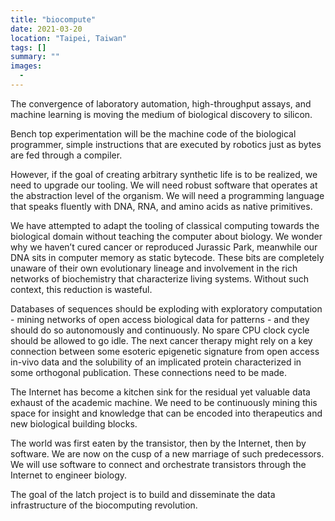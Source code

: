 ```yaml
---
title: "biocompute"
date: 2021-03-20
location: "Taipei, Taiwan"
tags: []
summary: ""
images:
  -
---
```


The convergence of laboratory automation, high-throughput assays, and machine
learning is moving the medium of biological discovery to silicon.

Bench top experimentation will be the machine code of the biological programmer,
simple instructions that are executed by robotics just as bytes are fed through
a compiler.

However, if the goal of creating arbitrary synthetic life is to be realized, we
need to upgrade our tooling. We will need robust software that operates at the
abstraction level of the organism. We will need a programming language that
speaks fluently with DNA, RNA, and amino acids as native primitives.

We have attempted to adapt the tooling of classical computing towards the
biological domain without teaching the computer about biology. We wonder why we
haven’t cured cancer or reproduced Jurassic Park, meanwhile our DNA sits in
computer memory as static bytecode. These bits are completely unaware of their
own evolutionary lineage and involvement in the rich networks of biochemistry
that characterize living systems. Without such context, this reduction is
wasteful.

Databases of sequences should be exploding with exploratory computation - mining
networks of open access biological data for patterns - and they should do so
autonomously and continuously. No spare CPU clock cycle should be allowed to go
idle. The next cancer therapy might rely on a key connection between some
esoteric epigenetic signature from open access in-vivo data and the solubility
of an implicated protein characterized in some orthogonal publication. These
connections need to be made.

The Internet has become a kitchen sink for the residual yet valuable data
exhaust of the academic machine. We need to be continuously mining this space
for insight and knowledge that can be encoded into therapeutics and new
biological building blocks.

The world was first eaten by the transistor, then by the Internet, then by
software. We are now on the cusp of a new marriage of such predecessors. We will
use software to connect and orchestrate transistors through the Internet to
engineer biology.

The goal of the latch project is to build and disseminate the data
infrastructure of the biocomputing revolution.
